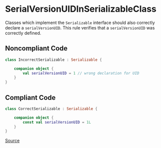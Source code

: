 # SerialVersionUIDInSerializableClass

Classes which implement the `Serializable` interface should also correctly declare a `serialVersionUID`.
This rule verifies that a `serialVersionUID` was correctly defined.

## Noncompliant Code

```kotlin
class IncorrectSerializable : Serializable {

    companion object {
        val serialVersionUID = 1 // wrong declaration for UID
    }
}
```
## Compliant Code

```kotlin
class CorrectSerializable : Serializable {

    companion object {
        const val serialVersionUID = 1L
    }
}
```

[Source](https://arturbosch.github.io/detekt/style.html#serialversionuidinserializableclass)
